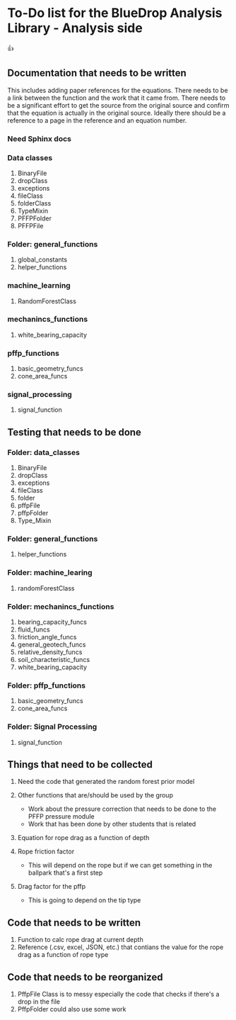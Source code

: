 # To-Do list for the BlueDrop Analysis Library - Analysis side
:thumbsup:
## Documentation that needs to be written
This includes adding paper references for the equations. There needs to be a link between the function and the work that it came from. There needs to be a significant effort to get the source from the original source and confirm that the equation is actually in the original source. Ideally there should be a reference to a page in the reference and an equation number.


### Need Sphinx docs

### Data classes
1) BinaryFile
2) dropClass
3) exceptions
4) fileClass
5) folderClass
6) TypeMixin
7) PFFPFolder
8) PFFPFile

### Folder: general_functions
1) global_constants
2) helper_functions

### machine_learning
1) RandomForestClass

### mechanincs_functions
1) white_bearing_capacity

### pffp_functions
1) basic_geometry_funcs
2) cone_area_funcs

### signal_processing
1) signal_function


## Testing that needs to be done

### Folder: data_classes
1) BinaryFile
2) dropClass
3) exceptions
4) fileClass
5) folder
6) pffpFile
7) pffpFolder
8) Type_Mixin

### Folder: general_functions
1) helper_functions

### Folder: machine_learing
1) randomForestClass

### Folder: mechanincs_functions
1) bearing_capacity_funcs
2) fluid_funcs
3) friction_angle_funcs
4) general_geotech_funcs
5) relative_density_funcs
6) soil_characteristic_funcs
7) white_bearing_capacity

### Folder: pffp_functions
1) basic_geometry_funcs
2) cone_area_funcs

### Folder: Signal Processing
1) signal_function

## Things that need to be collected
1) Need the code that generated the random forest prior model
2) Other functions that are/should be used by the group
    * Work about the pressure correction that needs to be done to the PFFP pressure module
    * Work that has been done by other students that is related
3) Equation for rope drag as a function of depth
4) Rope friction factor
   * This will depend on the rope but if we can get something in the ballpark that's a first step
 
5) Drag factor for the pffp 
    * This is going to depend on the tip type

## Code that needs to be written
1) Function to calc rope drag at current depth
2) Reference (.csv, excel, JSON, etc.) that contians the value for the rope drag as a function of rope type

## Code that needs to be reorganized
1) PffpFile Class is to messy especially the code that checks if there's a drop in the file
2) PffpFolder could also use some work


